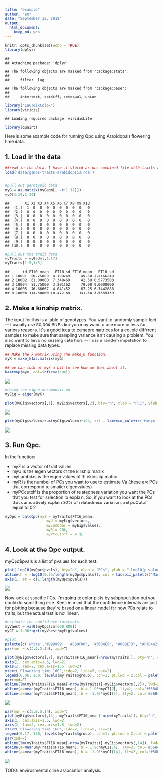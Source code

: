 ```yaml
---
title: "example"
author: "em"
date: "September 12, 2018"
output:
  html_document:
    keep_md: yes
---
```



```r
knitr::opts_chunk$set(echo = TRUE)
library(dplyr)
```

```
## 
## Attaching package: 'dplyr'
```

```
## The following objects are masked from 'package:stats':
## 
##     filter, lag
```

```
## The following objects are masked from 'package:base':
## 
##     intersect, setdiff, setequal, union
```

```r
library('LaCroixColoR')
library(viridis)
```

```
## Loading required package: viridisLite
```

```r
library(quaint)
```

Here is some example code for running Qpc using Arabidopsis flowering time data.


## 1. Load in the data

```r
##read in the data. I have it stored as one combined file with traits and genotypes and other info for all the individuals in my dataset.
load('data/genos-traits-arabidopsis.rda')


#pull out genotypic data
myG = as.matrix(myGadm[, -c(1:17)])
myG[1:10,1:10]
```

```
##       X1 X2 X3 X4 X5 X6 X7 X8 X9 X10
##  [1,]  1  0  0  0  0  0  0  0  0   0
##  [2,]  0  0  0  0  0  0  0  0  0   0
##  [3,]  0  0  0  0  0  0  0  0  0   0
##  [4,]  0  0  0  0  0  0  0  0  0   0
##  [5,]  0  0  0  0  0  0  0  0  0   0
##  [6,]  0  0  0  0  0  0  0  0  0   0
##  [7,]  0  0  0  0  0  0  0  0  0   0
##  [8,]  0  0  0  0  0  0  0  0  0   0
##  [9,]  0  0  0  0  0  0  0  0  0   0
## [10,]  0  0  0  0  0  0  0  0  0   0
```

```r
#pull out the trait data
myTraits = myGadm[,1:17]
myTraits[1:5,1:5]
```

```
##      id FT10_mean   FT10_sd FT16_mean   FT16_sd
## 1 10001  68.75000  4.193249     49.50 3.3166248
## 2 10002  61.00000  7.348469     42.50 0.5773503
## 3 10004  81.75000  3.201562     79.00 9.0000000
## 4 10005  76.66667  4.041452     67.25 6.3442888
## 5 10006 113.50000 10.472185    131.50 3.5355339
```


## 2. Make a kinship matrix. 
The input for this is a table of genotypes. You want to randomly sample loci -- I usually use 50,000 SNPs but you may want to use more or less for various reasons. It's a good idea to comapre matrices for a couple different samples to make sure that sampling variance isn't causing a problem. You also want to have no missing data here -- I use a random imputation to replace missing data types. 

```r
## Make the k matrix using the make_k function.
myK = make_k(as.matrix(myG))

## we can look at myK a bit to see how we feel about it.
heatmap(myK, col=inferno(100))
```

![](example_files/figure-html/kinshipmatrix-1.png)<!-- -->

```r
#doing the eigen decomposition
myEig = eigen(myK)

plot(myEig$vectors[,1], myEig$vectors[,2], bty="n", xlab = "PC1", ylab = "PC2", col = lacroix_palette('Mango')[1])
```

![](example_files/figure-html/kinshipmatrix-2.png)<!-- -->

```r
plot(myEig$values/sum(myEig$values)*100, col = lacroix_palette('Mango')[3], bty="n", ylab = "% variation explained by each PC", xlab = "PC")
```

![](example_files/figure-html/kinshipmatrix-3.png)<!-- -->

## 3. Run Qpc. 
In the function:
* myZ is a vector of trait values
* myU is the eigen vectors of the kinship matrix
* myLambdas is the eigen values of th ekinship matrix
* myR is the number of PCs you want to use to estimate Va (these are PCs that correspond to smaller eigenvalues)
* myPCcutoff is the proportion of relatedness variation you want the PCs that you test for selection to explain. So, if you want to look at the PCs that cumulatively explain 20% of relatedness variation, set pcCutoff equal to 0.2

```r
myQpc = calcQpc(myZ = myTraits$FT16_mean, 
                   myU = myEig$vectors, 
                   myLambdas = myEig$values,
                   myR = 200,
                   myPCcutoff = 0.2)
```

## 4. Look at the Qpc output.


myQpc$pvals is a list of pvalues for each test.


```r
plot(-log10(myQpc$pvals), bty="n", xlab = "PCs", ylab = "-log10(p value)", col = lacroix_palette('Mango')[4], lwd=2, xaxt="n")
abline(h = -log10(0.05/length(myQpc$pvals)), col = lacroix_palette('Mango')[1], lwd=2)
axis(1, at = c(1:length(myQpc$pvals)))
```

![](example_files/figure-html/Qpcresults-1.png)<!-- -->

Now look at specific PCs. I'm going to color plots by subpopulation but you could do something else. Keep in mind that the confidence intervals are just for plotting because they're based on a linear model for how PCs relate to traits, but the actual test is not linear. 

```r
#estimate the confidence intervals
myVaest = var0(myQpc$cm[600:800])
myCI = 1.96*sqrt(myVaest*myEig$values)

#plot
palette(c('white','#999999', '#E69F00', '#56B4E9', "#009E73", "#F0E442", "#0072B2", "#D55E00", "#CC79A7", 'black', 'mediumpurple3'))
par(mar = c(5,8,5,14), xpd=T)

plot(myEig$vectors[,2], myTraits$FT16_mean[-nrow(myTraits)], bty="n", col = myTraits$group, lwd=2, ylab = "", yaxt="n",xlab = "PC2", cex.lab=2, cex.axis=2, xaxt="n")
axis(1, cex.axis=1.5, lwd=2)
axis(2, las=2, cex.axis=1.5, lwd=2)
mtext('Flowering time 16C',side=2, line=5, cex=2)
legend(0.06, 130, levels(myTraits$group), pch=1, pt.lwd = 2,col = palette(), bty="n", text.width = 0.04)
par(xpd=F)
abline(lm(myTraits$FT16_mean[-nrow(myTraits)]~myEig$vectors[,2]), lwd=2, col = "#0072B2")
abline(a=mean(myTraits$FT16_mean), b = 1.96*myCI[2], lty=2, col='#56B4E9', lwd=2)
abline(a=mean(myTraits$FT16_mean), b = -1.96*myCI[2], lty=2, col='#56B4E9', lwd=2)
```

![](example_files/figure-html/Qpcresults2-1.png)<!-- -->

```r
par(mar = c(5,8,5,14), xpd=T)
plot(myEig$vectors[,14], myTraits$FT16_mean[-nrow(myTraits)], bty="n", col = myTraits$group, lwd=2, ylab = "", yaxt="n",xlab = "PC14", cex.lab=2, cex.axis=2, xaxt="n")
axis(1, cex.axis=1.5, lwd=2)
axis(2, las=2, cex.axis=1.5, lwd=2)
mtext('Flowering time 16C',side=2, line=5, cex=2)
legend(0.17, 130, levels(myTraits$group), pch=1, pt.lwd = 2,col = palette(), bty="n", text.width = 0.04)
par(xpd=F)
abline(lm(myTraits$FT16_mean[-nrow(myTraits)]~myEig$vectors[,14]), lwd=2, col = "#0072B2")
abline(a=mean(myTraits$FT16_mean), b = 1.96*myCI[14], lty=2, col='#56B4E9', lwd=2)
abline(a=mean(myTraits$FT16_mean), b = -1.96*myCI[14], lty=2, col='#56B4E9', lwd=2)
```

![](example_files/figure-html/Qpcresults2-2.png)<!-- -->



TODO: environmental cline association analysis.


